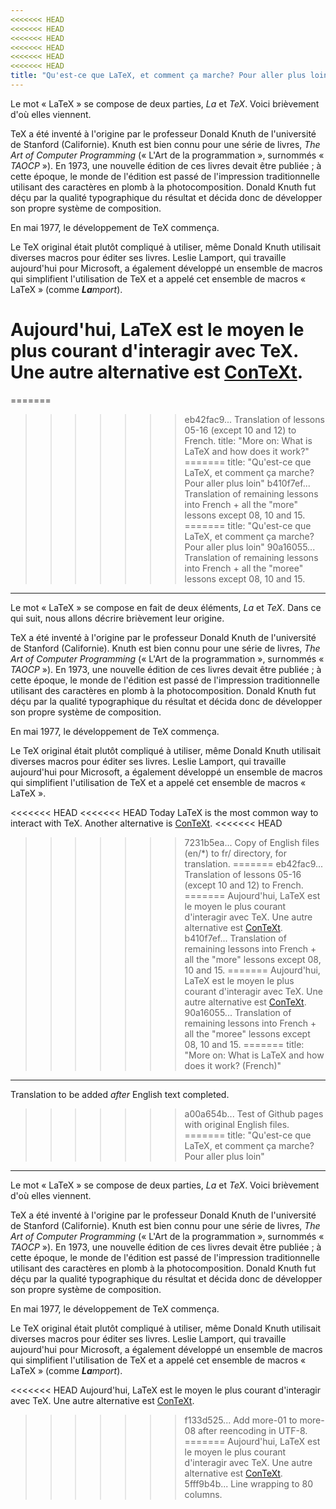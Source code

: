```yaml
---
<<<<<<< HEAD
<<<<<<< HEAD
<<<<<<< HEAD
<<<<<<< HEAD
<<<<<<< HEAD
<<<<<<< HEAD
title: "Qu'est-ce que LaTeX, et comment ça marche? Pour aller plus loin"
---
```


Le mot « LaTeX » se compose de deux parties, _La_ et _TeX_. Voici brièvement
d'où elles viennent.

TeX a été inventé à l'origine par le professeur Donald Knuth de l'université de
Stanford (Californie). Knuth est bien connu pour une série de livres,
_The Art of Computer Programming_ (« L'Art de la programmation », surnommés
« _TAOCP_ »). En 1973, une nouvelle édition de ces livres devait être publiée ;
à cette époque, le monde de l'édition est passé de l'impression traditionnelle
utilisant des caractères en plomb à la photocomposition. Donald Knuth fut déçu
par la qualité typographique du résultat et décida donc de développer son propre
système de composition.

En mai 1977, le développement de TeX commença.

Le TeX original était plutôt compliqué à utiliser, même Donald Knuth utilisait
diverses macros pour éditer ses livres. Leslie Lamport, qui travaille
aujourd'hui pour Microsoft, a également développé un ensemble de macros qui
simplifient l'utilisation de TeX et a appelé cet ensemble de macros « LaTeX »
(comme _**La**mport_).

Aujourd'hui, LaTeX est le moyen le plus courant d'interagir avec TeX. Une autre
alternative est [ConTeXt](https://www.contextgarden.net/).
=======
=======
>>>>>>> eb42fac9... Translation of lessons 05-16 (except 10 and 12) to French.
title: "More on: What is LaTeX and how does it work?"
=======
title: "Qu'est-ce que LaTeX, et comment ça marche? Pour aller plus loin"
>>>>>>> b410f7ef... Translation of remaining lessons into French + all the "more" lessons except 08, 10 and 15.
=======
title: "Qu'est-ce que LaTeX, et comment ça marche? Pour aller plus loin"
>>>>>>> 90a16055... Translation of remaining lessons into French + all the "moree" lessons except 08, 10 and 15.
---

Le mot « LaTeX » se compose en fait de deux éléments, _La_ et _TeX_. Dans ce qui suit, nous allons décrire brièvement leur origine.

TeX a été inventé à l'origine par le professeur Donald Knuth de l'université de Stanford (Californie). Knuth est bien connu pour une série de livres, _The Art of Computer Programming_ (« L'Art de la programmation », surnommés « _TAOCP_ »). En 1973, une nouvelle édition de ces livres devait être publiée ; à cette époque, le monde de l'édition est passé de l'impression traditionnelle utilisant des caractères en plomb à la photocomposition. Donald Knuth fut déçu par la qualité typographique du résultat et décida donc de développer son propre système de composition.

En mai 1977, le développement de TeX commença.

Le TeX original était plutôt compliqué à utiliser, même Donald Knuth utilisait diverses macros pour éditer ses livres. Leslie Lamport, qui travaille aujourd'hui pour Microsoft, a également développé un ensemble de macros qui simplifient l'utilisation de TeX et a appelé cet ensemble de macros « LaTeX ».

<<<<<<< HEAD
<<<<<<< HEAD
Today LaTeX is the most common way to interact with TeX. Another alternative is
[ConTeXt](https://www.contextgarden.net/).
<<<<<<< HEAD
>>>>>>> 7231b5ea... Copy of English files (en/*) to fr/ directory, for translation.
=======
>>>>>>> eb42fac9... Translation of lessons 05-16 (except 10 and 12) to French.
=======
Aujourd'hui, LaTeX est le moyen le plus courant d'interagir avec TeX. Une autre alternative est [ConTeXt](https://www.contextgarden.net/).
>>>>>>> b410f7ef... Translation of remaining lessons into French + all the "more" lessons except 08, 10 and 15.
=======
Aujourd'hui, LaTeX est le moyen le plus courant d'interagir avec TeX. Une autre alternative est [ConTeXt](https://www.contextgarden.net/).
>>>>>>> 90a16055... Translation of remaining lessons into French + all the "moree" lessons except 08, 10 and 15.
=======
title: "More on: What is LaTeX and how does it work? (French)"
---
Translation to be added _after_ English text completed.
>>>>>>> a00a654b... Test of Github pages with original English files.
=======
title: "Qu'est-ce que LaTeX, et comment ça marche? Pour aller plus loin"
---

Le mot « LaTeX » se compose de deux parties, _La_ et _TeX_. Voici brièvement
d'où elles viennent.

TeX a été inventé à l'origine par le professeur Donald Knuth de l'université de
Stanford (Californie). Knuth est bien connu pour une série de livres,
_The Art of Computer Programming_ (« L'Art de la programmation », surnommés
« _TAOCP_ »). En 1973, une nouvelle édition de ces livres devait être publiée ;
à cette époque, le monde de l'édition est passé de l'impression traditionnelle
utilisant des caractères en plomb à la photocomposition. Donald Knuth fut déçu
par la qualité typographique du résultat et décida donc de développer son propre
système de composition.

En mai 1977, le développement de TeX commença.

Le TeX original était plutôt compliqué à utiliser, même Donald Knuth utilisait
diverses macros pour éditer ses livres. Leslie Lamport, qui travaille
aujourd'hui pour Microsoft, a également développé un ensemble de macros qui
simplifient l'utilisation de TeX et a appelé cet ensemble de macros « LaTeX »
(comme _**La**mport_).

<<<<<<< HEAD
Aujourd'hui, LaTeX est le moyen le plus courant d'interagir avec TeX. Une autre alternative est [ConTeXt](https://www.contextgarden.net/).
>>>>>>> f133d525... Add more-01 to more-08 after reencoding in UTF-8.
=======
Aujourd'hui, LaTeX est le moyen le plus courant d'interagir avec TeX. Une autre
alternative est [ConTeXt](https://www.contextgarden.net/).
>>>>>>> 5fff9b4b... Line wrapping to 80 columns.
